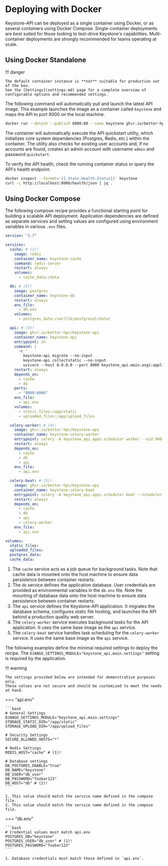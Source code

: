 # Deploying with Docker

Keystone-API can be deployed as a single container using Docker, or as several containers using Docker Compose.
Single-container deployments are best suited for those looking to test-drive Keystone's capabilities.
Multi-container deployments are strongly recommended for teams operating at scale.

## Using Docker Standalone

!!! danger

    The default container instance is **not** suitable for production out of the box.
    See the [Settings](settings.md) page for a complete overview of configurable options and recommended settings.

The following command will automatically pull and launch the latest API image.
This example launches the image as a container called `keystone` and maps the API to port 8000 on the local machine.

```bash
docker run --detach --publish 8000:80 --name keystone ghcr.io/better-hpc/keystone-api
```

The container will automatically execute the API quickstart utility, which initializes core system dependencies (Postgres, Redis, etc.) within the container.
The utility also checks for existing user accounts and, if no accounts are found, creates an admin account with username `admin` and password `quickstart`.

To verify the API health, check the running container status or query the API's health endpoint.

```bash
docker inspect --format='{{.State.Health.Status}}' keystone
curl -L http://localhost:8000/health/json | jq .
```

## Using Docker Compose

The following compose recipe provides a functional starting point for building a scalable API deployment.
Application dependencies are defined as separate services and setting values are configured using environment
variables in various `.env` files.

```yaml
version: "3.7"

services:
  cache: # (1)!
    image: redis
    container_name: keystone-cache
    command: redis-server
    restart: always
    volumes:
      - cache_data:/data

  db: # (2)!
    image: postgres
    container_name: keystone-db
    restart: always
    env_file:
      - db.env
    volumes:
      - postgres_data:/var/lib/postgresql/data/

  api: # (3)!
    image: ghcr.io/better-hpc/keystone-api
    container_name: keystone-api
    entrypoint: sh
    command: |
      -c '
        keystone-api migrate --no-input
        keystone-api collectstatic --no-input
        uvicorn --host 0.0.0.0 --port 8000 keystone_api.main.asgi:application'
    restart: always
    depends_on:
      - cache
      - db
    ports:
      - "8000:8000"
    env_file:
      - api.env
    volumes:
      - static_files:/app/static
      - uploaded_files:/app/upload_files

  celery-worker: # (4)!
    image: ghcr.io/better-hpc/keystone-api
    container_name: keystone-celery-worker
    entrypoint: celery -A keystone_api.apps.scheduler worker --uid 900
    restart: always
    depends_on:
      - cache
      - db
      - api
    env_file:
      - api.env

  celery-beat: # (5)!
    image: ghcr.io/better-hpc/keystone-api
    container_name: keystone-celery-beat
    entrypoint: celery -A keystone_api.apps.scheduler beat --scheduler django_celery_beat.schedulers:DatabaseScheduler --uid 900
    restart: always
    depends_on:
      - cache
      - db
      - api
      - celery-worker
    env_file:
      - api.env

volumes:
  static_files:
  uploaded_files:
  postgres_data:
  cache_data:
```

1. The `cache` service acts as a job queue for background tasks. Note that cache data is mounted onto the host machine to ensure data persistence between container restarts.
2. The `db` service defines the application database. User credentials are provided as environmental variables in the `db.env` file. Note the mounting of database data onto the host machine to ensure data persistence between container restarts.
3. The `api` service defines the Keystone-API application. It migrates the database schema, configures static file hosting, and launches the API behind a production quality web server.
4. The `celery-worker` service executes background tasks for the API application. It uses the same base image as the `api` service.
5. The `celery-beat` service handles task scheduling for the `celery-worker` service. It uses the same base image as the `api` service.

The following examples define the minimal required settings to deploy the recipe.
The `DJANGO_SETTINGS_MODULE="keystone_api.main.settings"` setting is required by the application.

!!! warning

    The settings provided below are intended for demonstrative purposes only.
    These values are not secure and should be customized to meet the needs at hand.

=== "api.env"

    ```bash
    # General Settings
    DJANGO_SETTINGS_MODULE="keystone_api.main.settings"
    STORAGE_STATIC_DIR="/app/static"
    STORAGE_UPLOAD_DIR="/app/upload_files"
    
    # Security Settings
    SECURE_ALLOWED_HOSTS="*"
    
    # Redis Settings
    REDIS_HOST="cache" # (1)!
    
    # Database settings
    DB_POSTGRES_ENABLE="true"
    DB_NAME="keystone"
    DB_USER="db_user"
    DB_PASSWORD="foobar123"
    DB_HOST="db" # (2)!
    ```

    1. This value should match the service name defined in the compose file.
    2. This value should match the service name defined in the compose file.

=== "db.env"

    ```bash
    # Credential values must match api.env
    POSTGRES_DB="keystone"
    POSTGRES_USER="db_user" # (1)!
    POSTGRES_PASSWORD="foobar123"
    ```

    1. Database credentials must match those defined in `api.env`.
